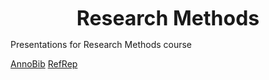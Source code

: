 <p align="center">
<b><font size="6">Research Methods</font></b>
  <!-- <br><br>
  <img src="http://s.4cdn.org/image/title/105.gif"> -->
</p>

Presentations for Research Methods course

[AnnoBib](https://weiguangcui.github.io/ResearchMethods/AnnoBib/index.html)
[RefRep](https://weiguangcui.github.io/ResearchMethods/RefRep/index.html)